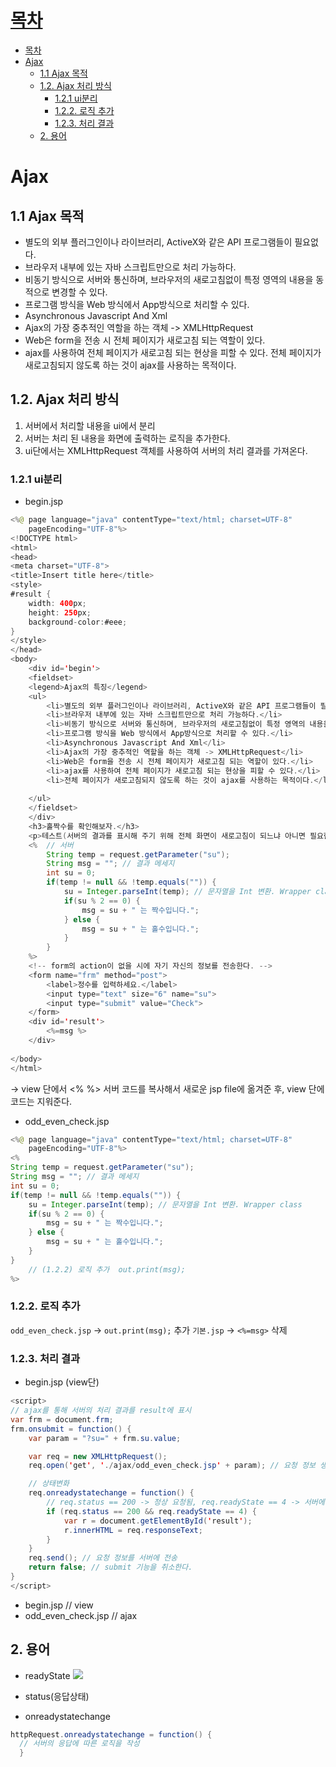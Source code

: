 # [목차](#목차)
- [목차](#목차)
- [Ajax](#ajax)
	- [1.1 Ajax 목적](#11-ajax-목적)
	- [1.2. Ajax 처리 방식](#12-ajax-처리-방식)
		- [1.2.1 ui분리](#121-ui분리)
		- [1.2.2. 로직 추가](#122-로직-추가)
		- [1.2.3. 처리 결과](#123-처리-결과)
	- [2. 용어](#2-용어)

# Ajax

## 1.1 Ajax 목적

- 별도의 외부 플러그인이나 라이브러리, ActiveX와 같은 API 프로그램들이 필요없다.
- 브라우저 내부에 있는 자바 스크립트만으로 처리 가능하다.
- 비동기 방식으로 서버와 통신하며, 브라우저의 새로고침없이 특정 영역의 내용을 동적으로 변경할 수 있다.
- 프로그램 방식을 Web 방식에서 App방식으로 처리할 수 있다.
- Asynchronous Javascript And Xml
- Ajax의 가장 중추적인 역할을 하는 객체 -> XMLHttpRequest
- Web은 form을 전송 시 전체 페이지가 새로고침 되는 역할이 있다.
- ajax를 사용하여 전체 페이지가 새로고침 되는 현상을 피할 수 있다.
전체 페이지가 새로고침되지 않도록 하는 것이 ajax를 사용하는 목적이다.

## 1.2. Ajax 처리 방식
1. 서버에서 처리할 내용을 ui에서 분리
2. 서버는 처리 된 내용을 화면에 출력하는 로직을 추가한다.
3. ui단에서는 XMLHttpRequest 객체를 사용하여 서버의 처리 결과를 가져온다.

### 1.2.1 ui분리
- begin.jsp <!-- view단 -->
```java
<%@ page language="java" contentType="text/html; charset=UTF-8"
    pageEncoding="UTF-8"%>
<!DOCTYPE html>
<html>
<head>
<meta charset="UTF-8">
<title>Insert title here</title>
<style>
#result {
	width: 400px;
	height: 250px;
	background-color:#eee;
}
</style>
</head>
<body>
	<div id='begin'>
	<fieldset>
	<legend>Ajax의 특징</legend>
	<ul>
		<li>별도의 외부 플러그인이나 라이브러리, ActiveX와 같은 API 프로그램들이 필요없다.</li>
		<li>브라우저 내부에 있는 자바 스크립트만으로 처리 가능하다.</li>
		<li>비동기 방식으로 서버와 통신하며, 브라우저의 새로고침없이 특정 영역의 내용을 동적으로 변경할 수 있다.</li>
		<li>프로그램 방식을 Web 방식에서 App방식으로 처리할 수 있다.</li>
		<li>Asynchronous Javascript And Xml</li>
		<li>Ajax의 가장 중추적인 역할을 하는 객체 -> XMLHttpRequest</li>
		<li>Web은 form을 전송 시 전체 페이지가 새로고침 되는 역할이 있다.</li>
		<li>ajax를 사용하여 전체 페이지가 새로고침 되는 현상을 피할 수 있다.</li>
		<li>전체 페이지가 새로고침되지 않도록 하는 것이 ajax를 사용하는 목적이다.</li>
		
	</ul>
	</fieldset>
	</div>
	<h3>홀짝수를 확인해보자.</h3>
	<p>테스트(서버의 결과를 표시해 주기 위해 전체 화면이 새로고침이 되느냐 아니면 필요한 부분만 새로고침 되느냐)</p>
	<%  // 서버
		String temp = request.getParameter("su");
		String msg = ""; // 결과 메세지	
		int su = 0;
		if(temp != null && !temp.equals("")) {
			su = Integer.parseInt(temp); // 문자열을 Int 변환. Wrapper class
			if(su % 2 == 0) {
				msg = su + " 는 짝수입니다.";				
			} else {
				msg = su + " 는 홀수입니다.";
			}
		}
	%>
	<!-- form의 action이 없을 시에 자기 자신의 정보를 전송한다. -->
	<form name="frm" method="post">
		<label>정수를 입력하세요.</label>
		<input type="text" size="6" name="su">
		<input type="submit" value="Check">
	</form>
	<div id='result'>
		<%=msg %>
	</div>
	
</body>
</html>

```
-> view 단에서 <% %> 서버 코드를 복사해서 새로운 jsp file에 옮겨준 후, view 단에 코드는 지워준다.
- odd_even_check.jsp
```java
<%@ page language="java" contentType="text/html; charset=UTF-8"
    pageEncoding="UTF-8"%>
<%
String temp = request.getParameter("su");
String msg = ""; // 결과 메세지	
int su = 0;
if(temp != null && !temp.equals("")) {
	su = Integer.parseInt(temp); // 문자열을 Int 변환. Wrapper class
	if(su % 2 == 0) {
		msg = su + " 는 짝수입니다.";				
	} else {
		msg = su + " 는 홀수입니다.";
	}
}
    // (1.2.2) 로직 추가  out.print(msg);
%>
```

### 1.2.2. 로직 추가
`odd_even_check.jsp` -> `out.print(msg);` 추가
`기본.jsp` -> `<%=msg>` 삭제


### 1.2.3. 처리 결과
- begin.jsp (view단)

```java
<script>
// ajax를 통해 서버의 처리 결과를 result에 표시
var frm = document.frm;
frm.onsubmit = function() {
	var param = "?su=" + frm.su.value;

	var req = new XMLHttpRequest();
	req.open('get', './ajax/odd_even_check.jsp' + param); // 요청 정보 생성

	// 상태변화
	req.onreadystatechange = function() {
		// req.status == 200 -> 정상 요청됨, req.readyState == 4 -> 서버에서 처리된 응답 상태값.
		if (req.status == 200 && req.readyState == 4) {
			var r = document.getElementById('result');
			r.innerHTML = req.responseText;
		}
	}
	req.send(); // 요청 정보를 서버에 전송
	return false; // submit 기능을 취소한다.
}
</script>
```

- begin.jsp // view
- odd_even_check.jsp // ajax


## 2. 용어

- readyState
![](https://images.velog.io/images/withcolinsong/post/2ca610d1-f574-4ea9-ba04-5d3dfb5b4e42/image.png)

- status(응답상태)
- onreadystatechange 

```java
httpRequest.onreadystatechange = function() {
  // 서버의 응답에 따른 로직을 작성
  }
```

 